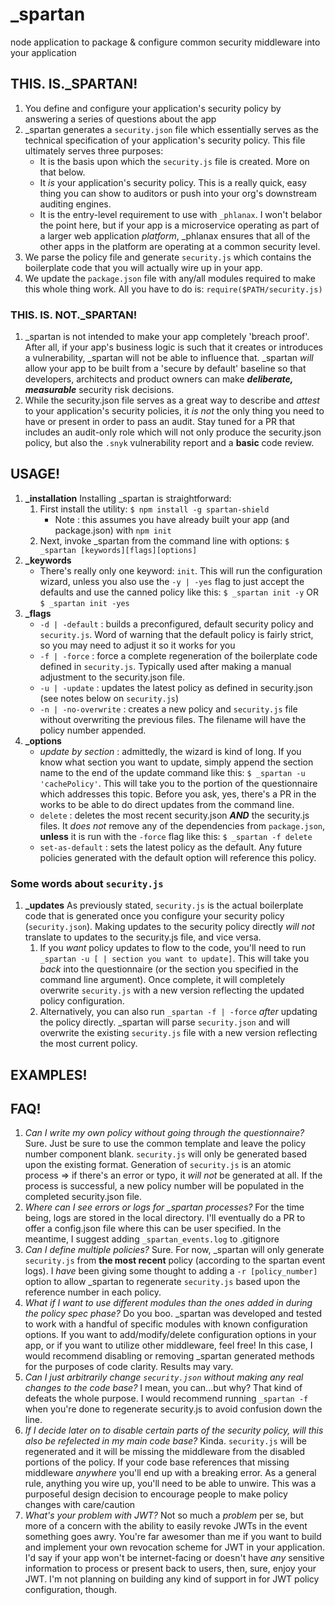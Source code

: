 # \_spartan
node application to package &amp; configure common security middleware into your application

## THIS. IS.\_SPARTAN!
1. You define and configure your application's security policy by answering a series of questions about the app
1. \_spartan generates a `security.json` file which essentially serves as the technical specification of your application's security policy. This file ultimately serves three purposes:
    * It is the basis upon which the `security.js` file is created. More on that below.
    * It _is_ your application's security policy. This is a really quick, easy thing you can show to auditors or push into your org's downstream auditing engines.
    * It is the entry-level requirement to use with `_phlanax`. I won't belabor the point here, but if your app is a microservice operating as part of a larger web application _platform_, \_phlanax ensures that all of the other apps in the platform are operating at a common security level.
1. We parse the policy file and generate `security.js` which contains the boilerplate code that you will actually wire up in your app.
1. We update the `package.json` file with any/all modules required to make this whole thing work. All you have to do is: `require($PATH/security.js)`

### THIS. IS. NOT.\_SPARTAN!
1. \_spartan is not intended to make your app completely 'breach proof'. After all, if your app's business logic is such that it creates or introduces a vulnerability, \_spartan will not be able to influence that. \_spartan _will_ allow your app to be built from a 'secure by default' baseline so that developers, architects and product owners can make _**deliberate, measurable**_ security risk decisions.  
1. While the security.json file serves as a great way to describe and _attest_ to your application's security policies, it _is not_ the only thing you need to have or present in order to pass an audit. Stay tuned for a PR that includes an audit-only role which will not only produce the security.json policy, but also the `.snyk` vulnerability report and a **basic** code review.  

## USAGE!
1. **\_installation**
Installing \_spartan is straightforward:
    1. First install the utility: `$ npm install -g spartan-shield`
       * Note : this assumes you have already built your app (and package.json) with `npm init`
    1. Next, invoke \_spartan from the command line with options: `$ _spartan [keywords][flags][options]`
1. **\_keywords**
    * There's really only one keyword: `init`. This will run the configuration wizard, unless you also use the `-y | -yes` flag to just accept the defaults and use the canned policy like this: `$ _spartan init -y` OR `$ _spartan init -yes`
1. **\_flags**
    * `-d | -default` : builds a preconfigured, default security policy and `security.js`. Word of warning that the default policy is fairly strict, so you may need to adjust it so it works for you
    * `-f | -force` : force a complete regeneration of the boilerplate code defined in `security.js`. Typically used after making a manual adjustment to the security.json file.
    * `-u | -update` : updates the latest policy as defined in security.json (see notes below on `security.js`)
    * `-n | -no-overwrite` : creates a new policy and `security.js` file without overwriting the previous files. The filename will have the policy number appended.
1. **\_options**
    * _update by section_ : admittedly, the wizard is kind of long. If you know what section you want to update, simply append the section name to the end of the update command like this: `$ _spartan -u 'cachePolicy'`. This will take you to the portion of the questionnaire which addresses this topic. Before you ask, yes, there's a PR in the works to be able to do direct updates from the command line.
    * `delete` : deletes the most recent security.json _**AND**_ the security.js files. It _does not_ remove any of the dependencies from `package.json`, **unless** it is run with the `-force` flag like this: `$ _spartan -f delete`
    * `set-as-default` : sets the latest policy as the default. Any future policies generated with the default option will reference this policy.

### Some words about `security.js`
1. **\_updates** As previously stated, `security.js` is the actual boilerplate code that is generated once you configure your security policy (`security.json`). Making updates to the security policy directly _will not_ translate to updates to the security.js file, and vice versa.
    1. If you _want_ policy updates to flow to the code, you'll need to run `_spartan -u [ | section you want to update]`. This will take you _back_ into the questionnaire (or the section you specified in the command line argument). Once complete, it will completely overwrite `security.js` with a new version reflecting the updated policy configuration.
    1. Alternatively, you can also run `_spartan -f | -force` _after_ updating the policy directly. \_spartan will parse `security.json` and will overwrite the existing `security.js` file with a new version reflecting the most current policy.

## EXAMPLES!

## FAQ!
1. _Can I write my own policy without going through the questionnaire?_
Sure. Just be sure to use the common template and leave the policy number component blank. `security.js` will only be generated based upon the existing format. Generation of `security.js` is an atomic process => if there's an error or typo, it _will not_ be generated at all. If the process is successful, a new policy number will be populated in the completed security.json file.
1. _Where can I see errors or logs for \_spartan processes?_
For the time being, logs are stored in the local directory. I'll eventually do a PR to offer a config.json file where this can be user specified. In the meantime, I suggest adding `_spartan_events.log` to .gitignore
1. _Can I define multiple policies?_
Sure. For now, \_spartan will only generate `security.js` from **the most recent** policy (according to the spartan event logs). I _have_ been giving some thought to adding a `-r [policy_number]` option to allow \_spartan to regenerate `security.js` based upon the reference number in each policy.
1. _What if I want to use different modules than the ones added in during the policy spec phase?_
Do you boo. \_spartan was developed and tested to work with a handful of specific modules with known configuration options. If you want to add/modify/delete configuration options in your app, or if you want to utilize other middleware, feel free! In this case, I would recommend disabling or removing \_spartan generated methods for the purposes of code clarity. Results may vary.
1. _Can I just arbitrarily change `security.json` without making any real changes to the code base?_
I mean, you can...but why? That kind of defeats the whole purpose. I would recommend running `_spartan -f` when you're done to regenerate security.js to avoid confusion down the line.
1. _If I decide later on to disable certain parts of the security policy, will this also be refelected in my main code base?_
Kinda. `security.js` will be regenerated and it will be missing the middleware from the disabled portions of the policy. If your code base references that missing middleware _anywhere_ you'll end up with a breaking error. As a general rule, anything you wire up, you'll need to be able to unwire. This was a purposeful design decision to encourage people to make policy changes with care/caution
1. _What's your problem with JWT?_
Not so much a _problem_ per se, but more of a concern with the ability to easily revoke JWTs in the event something goes awry. You're far awesomer than me if you want to build and implement your own revocation scheme for JWT in your application. I'd say if your app won't be internet-facing or doesn't have _any_ sensitive information to process or present back to users, then, sure, enjoy your JWT. I'm not planning on building any kind of support in for JWT policy configuration, though.
